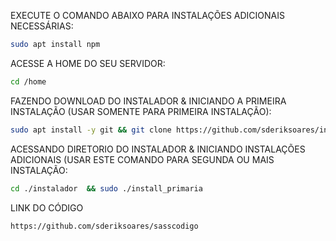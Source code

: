 EXECUTE O COMANDO ABAIXO PARA INSTALAÇÕES ADICIONAIS NECESSÁRIAS:
```bash
sudo apt install npm
```

ACESSE A HOME DO SEU SERVIDOR:
```bash
cd /home
```

FAZENDO DOWNLOAD DO INSTALADOR & INICIANDO A PRIMEIRA INSTALAÇÃO (USAR SOMENTE PARA PRIMEIRA INSTALAÇÃO):
```bash
sudo apt install -y git && git clone https://github.com/sderiksoares/instalador.git instalador && sudo chmod -R 777 instalador  && cd instalador  && sudo ./install_primaria
```

ACESSANDO DIRETORIO DO INSTALADOR & INICIANDO INSTALAÇÕES ADICIONAIS (USAR ESTE COMANDO PARA SEGUNDA OU MAIS INSTALAÇÃO:
```bash
cd ./instalador  && sudo ./install_primaria
```

LINK DO CÓDIGO
```bash
https://github.com/sderiksoares/sasscodigo
```

